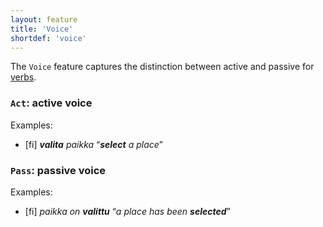 ```yaml
---
layout: feature
title: 'Voice'
shortdef: 'voice'
---
```


The `Voice` feature captures the distinction between active
and passive for [verbs](fi-pos/VERB).

### `Act`: active voice

Examples:

* [fi] _**valita** paikka_ “_**select** a place_”

### `Pass`: passive voice

Examples:

* [fi] _paikka on **valittu**_ “_a place has been **selected**_”
